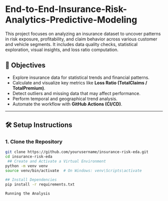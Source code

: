 # End-to-End-Insurance-Risk-Analytics-Predictive-Modeling

This project focuses on analyzing an insurance dataset to uncover patterns in risk exposure, profitability, and claim behavior across various customer and vehicle segments. It includes data quality checks, statistical exploration, visual insights, and loss ratio computation.


## 📌 Objectives

- Explore insurance data for statistical trends and financial patterns.
- Calculate and visualize key metrics like **Loss Ratio (TotalClaims / TotalPremium)**.
- Detect outliers and missing data that may affect performance.
- Perform temporal and geographical trend analysis.
- Automate the workflow with **GitHub Actions (CI/CD)**.

---

## 🛠️ Setup Instructions

### 1. Clone the Repository
```bash
git clone https://github.com/yourusername/insurance-risk-eda.git
cd insurance-risk-eda
 ## Create and Activate a Virtual Environment
python -m venv venv
source venv/bin/activate  # On Windows: venv\Scripts\activate

## Install Dependencies
pip install -r requirements.txt

Running the Analysis


